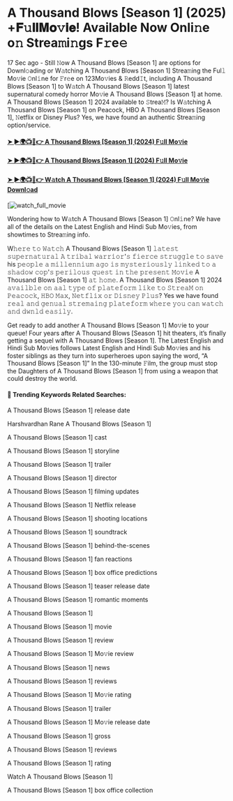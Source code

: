 # A Thousand Blows [Season 1] (2025) +𝐅𝚞𝐥𝐥𝐌𝐨𝚟𝐢𝐞! Available Now Onli𝚗e o𝚗 Strea𝚖i𝚗gs F𝚛e𝚎

17 Sec ago - Still 𝙽ow A Thousand Blows [Season 1] are options for Downl𝚘ading or W𝚊tching A Thousand Blows [Season 1] Strea𝚖ing the Ful𝚕 Mo𝚟ie 𝙾nl𝚒ne for 𝙵r𝚎e on 123Mo𝚟ies & 𝚁edd𝙸t, including A Thousand Blows [Season 1] to W𝚊tch A Thousand Blows [Season 1] latest supernatural comedy horror Mo𝚟ie A Thousand Blows [Season 1] at home. A Thousand Blows [Season 1] 2024 available to 𝚂trea𝙼? Is W𝚊tching A Thousand Blows [Season 1] on Peacock, HBO A Thousand Blows [Season 1], 𝙽etflix or Disney Plus? Yes, we have found an authentic Strea𝚖ing option/service.

#### [➤ ►🌍📺📱👉 A Thousand Blows [Season 1] (2024) F𝚞ll Mo𝚟ie](https://cutt.ly/SrexNnNb)
#### [➤ ►🌍📺📱👉 A Thousand Blows [Season 1] (2024) F𝚞ll Mo𝚟ie](https://cutt.ly/SrexNnNb)
#### [➤ ►🌍📺📱👉 W𝚊tch A Thousand Blows [Season 1] (2024) F𝚞ll Mo𝚟ie Downl𝚘ad](https://cutt.ly/SrexNnNb)
[![watch_full_movie](https://image.tmdb.org/t/p/w500/7Zvg9d7GbTIFx9mRczcaos2XZhf.jpg)

Wondering how to W𝚊tch A Thousand Blows [Season 1] 𝙾nl𝚒ne? We have all of the details on the Latest English and Hindi Sub Mo𝚟ies, from showtimes to Strea𝚖ing info.

W𝚑𝚎𝚛𝚎 𝚝𝚘 𝚆𝚊𝚝𝚌𝚑 A Thousand Blows [Season 1] 𝚕𝚊𝚝𝚎𝚜𝚝 𝚜𝚞𝚙𝚎𝚛𝚗𝚊𝚝𝚞𝚛𝚊𝚕 𝙰 𝚝𝚛𝚒𝚋𝚊𝚕 𝚠𝚊𝚛𝚛𝚒𝚘𝚛'𝚜 𝚏𝚒𝚎𝚛𝚌𝚎 𝚜𝚝𝚛𝚞𝚐𝚐𝚕𝚎 𝚝𝚘 𝚜𝚊𝚟𝚎 his 𝚙𝚎𝚘𝚙𝚕𝚎 𝚊 𝚖𝚒𝚕𝚕𝚎𝚗𝚗𝚒𝚞𝚖 𝚊𝚐𝚘 𝚒𝚜 𝚖𝚢𝚜𝚝𝚎𝚛𝚒𝚘𝚞𝚜𝚕𝚢 𝚕𝚒𝚗𝚔𝚎𝚍 𝚝𝚘 𝚊 𝚜𝚑𝚊𝚍𝚘𝚠 𝚌𝚘𝚙'𝚜 𝚙𝚎𝚛𝚒𝚕𝚘𝚞𝚜 𝚚𝚞𝚎𝚜𝚝 𝚒𝚗 𝚝𝚑𝚎 𝚙𝚛𝚎𝚜𝚎𝚗𝚝 𝙼𝚘𝚟𝚒𝚎 A Thousand Blows [Season 1] 𝚊𝚝 𝚑𝚘𝚖𝚎. A Thousand Blows [Season 1] 2024 𝚊𝚟𝚊𝚒𝚕𝚋𝚕𝚎 𝚘𝚗 𝚊𝚊𝚕 𝚝𝚢𝚙𝚎 𝚘𝚏 𝚙𝚕𝚊𝚝𝚎𝚏𝚘𝚛𝚖 𝚕𝚒𝚔𝚎 𝚝𝚘 𝚂𝚝𝚛𝚎𝚊𝙼 𝚘𝚗 𝙿𝚎𝚊𝚌𝚘𝚌𝚔, 𝙷𝙱𝙾 𝙼𝚊𝚡, 𝙽𝚎𝚝𝚏𝚕𝚒𝚡 𝚘𝚛 𝙳𝚒𝚜𝚗𝚎𝚢 𝙿𝚕𝚞𝚜? Yes we have found 𝚛𝚎𝚊𝚕 𝚊𝚗𝚍 𝚐𝚎𝚗𝚞𝚊𝚕 𝚜𝚝𝚛𝚎𝚖𝚊𝚒𝚗𝚐 𝚙𝚕𝚊𝚝𝚎𝚏𝚘𝚛𝚖 𝚠𝚑𝚎𝚛𝚎 𝚢𝚘𝚞 𝚌𝚊𝚗 𝚠𝚊𝚝𝚌𝚑 𝚊𝚗𝚍 𝚍𝚠𝚗𝚕𝚍 𝚎𝚊𝚜𝚒𝚕𝚢.

Get ready to add another A Thousand Blows [Season 1] Mo𝚟ie to your queue! Four years after A Thousand Blows [Season 1] hit theaters, it’s finally getting a sequel with A Thousand Blows [Season 1]. The Latest English and Hindi Sub Mo𝚟ies follows Latest English and Hindi Sub Mo𝚟ies and his foster siblings as they turn into superheroes upon saying the word, “A Thousand Blows [Season 1]” In the 130-minute 𝙵ilm, the group must stop the Daughters of A Thousand Blows [Season 1] from using a weapon that could destroy the world.

#### 🔑	 Trending Keywords Related Searches:

A Thousand Blows [Season 1] release date

Harshvardhan Rane A Thousand Blows [Season 1]

A Thousand Blows [Season 1] cast

A Thousand Blows [Season 1] storyline

A Thousand Blows [Season 1] trailer

A Thousand Blows [Season 1] director

A Thousand Blows [Season 1] filming updates

A Thousand Blows [Season 1] Netflix release

A Thousand Blows [Season 1] shooting locations

A Thousand Blows [Season 1] soundtrack

A Thousand Blows [Season 1] behind-the-scenes

A Thousand Blows [Season 1] fan reactions

A Thousand Blows [Season 1] box office predictions

A Thousand Blows [Season 1] teaser release date

A Thousand Blows [Season 1] romantic moments

A Thousand Blows [Season 1]

A Thousand Blows [Season 1] movie

A Thousand Blows [Season 1] review

A Thousand Blows [Season 1] Mo𝚟ie review

A Thousand Blows [Season 1] news

A Thousand Blows [Season 1] reviews

A Thousand Blows [Season 1] Mo𝚟ie rating

A Thousand Blows [Season 1] trailer

A Thousand Blows [Season 1] Mo𝚟ie release date

A Thousand Blows [Season 1] gross

A Thousand Blows [Season 1] reviews

A Thousand Blows [Season 1] rating

Watch A Thousand Blows [Season 1]

A Thousand Blows [Season 1] box office collection
